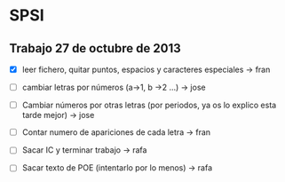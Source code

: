 SPSI
====

Trabajo 27 de octubre de 2013
-----------------------------

- [X] leer fichero, quitar puntos, espacios y caracteres especiales ->  fran

- [ ] cambiar letras por números (a->1, b ->2 ...) -> jose

- [ ] Cambiar números por otras letras (por periodos, ya os lo explico esta tarde mejor) -> jose

- [ ] Contar numero de apariciones de cada letra -> fran

- [ ] Sacar IC y terminar trabajo -> rafa

- [ ] Sacar texto de POE (intentarlo por lo menos) -> rafa
